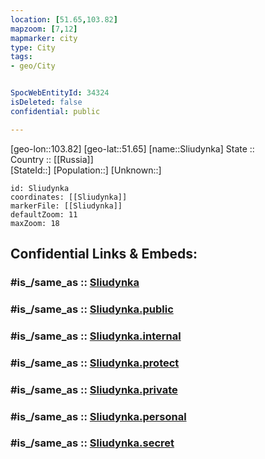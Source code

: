 ```yaml
---
location: [51.65,103.82] 
mapzoom: [7,12] 
mapmarker: city 
type: City
tags:
- geo/City


SpocWebEntityId: 34324
isDeleted: false
confidential: public

---
```

[geo-lon::103.82] 
[geo-lat::51.65] 
[name::Sliudynka] 
State ::  
Country :: [[Russia]]  
[StateId::] 
[Population::] 
[Unknown::] 


```leaflet
id: Sliudynka
coordinates: [[Sliudynka]] 
markerFile: [[Sliudynka]] 
defaultZoom: 11 
maxZoom: 18
```


## Confidential Links & Embeds: 

### #is_/same_as :: [Sliudynka](/_Standards/Earth/Continent/Asia/Asia~North/Asia~Siberia/Irkutsk_Oblast/City/Sliudynka.md) 

### #is_/same_as :: [Sliudynka.public](/_public/Earth/Continent/Asia/Asia~North/Asia~Siberia/Irkutsk_Oblast/City/Sliudynka.public.md) 

### #is_/same_as :: [Sliudynka.internal](/_internal/Earth/Continent/Asia/Asia~North/Asia~Siberia/Irkutsk_Oblast/City/Sliudynka.internal.md) 

### #is_/same_as :: [Sliudynka.protect](/_protect/Earth/Continent/Asia/Asia~North/Asia~Siberia/Irkutsk_Oblast/City/Sliudynka.protect.md) 

### #is_/same_as :: [Sliudynka.private](/_private/Earth/Continent/Asia/Asia~North/Asia~Siberia/Irkutsk_Oblast/City/Sliudynka.private.md) 

### #is_/same_as :: [Sliudynka.personal](/_personal/Earth/Continent/Asia/Asia~North/Asia~Siberia/Irkutsk_Oblast/City/Sliudynka.personal.md) 

### #is_/same_as :: [Sliudynka.secret](/_secret/Earth/Continent/Asia/Asia~North/Asia~Siberia/Irkutsk_Oblast/City/Sliudynka.secret.md)

